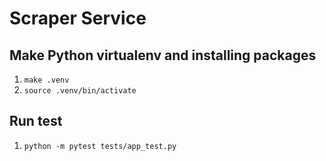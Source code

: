 # Scraper Service

## Make Python virtualenv and installing packages
1. `make .venv`
2. `source .venv/bin/activate`

## Run test
1. `python -m pytest tests/app_test.py`
